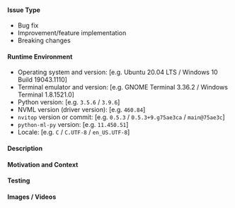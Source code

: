 <!-- Provide a descriptive summary of the changes in the title above -->

#### Issue Type

<!-- Pick relevant types and delete the rest -->

- Bug fix
- Improvement/feature implementation
- Breaking changes

#### Runtime Environment

<!-- Details of your runtime environment -->

- Operating system and version: [e.g. Ubuntu 20.04 LTS / Windows 10 Build 19043.1110]
- Terminal emulator and version: [e.g. GNOME Terminal 3.36.2 / Windows Terminal 1.8.1521.0]
- Python version: [e.g. `3.5.6` / `3.9.6`]
- NVML version (driver version): [e.g. `460.84`]
- `nvitop` version or commit: [e.g. `0.5.3` / `0.5.3+9.g75ae3ca` / `main@75ae3c`]
- `python-ml-py` version: [e.g. `11.450.51`]
- Locale: [e.g. `C` / `C.UTF-8` / `en_US.UTF-8`]

#### Description

<!-- Describe the changes in detail -->


#### Motivation and Context

<!-- Why are these changes required? -->
<!-- What problems do these changes solve? -->
<!-- Link to relevant issues -->


#### Testing

<!-- What tests have been run? -->
<!-- How does the changes affect other areas of the codebase? -->


#### Images / Videos  <!-- Only if relevant -->

<!-- Link or embed images and videos of screenshots, sketches etc. -->
